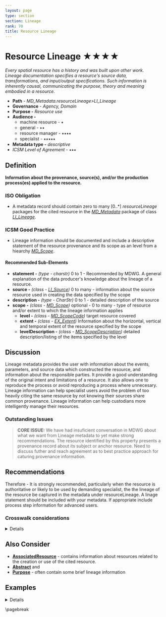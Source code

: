 ```yaml
---
layout: page
type: section
section: Lineage
rank: 70
title: Resource Lineage
---
```

# Resource Lineage ★★★★
*Every spatial resource has a history and was built upon other work. Lineage documentation specifies a resource's source data, transformations, and input/output specifications. Such information is inherently causal, communicating the purpose, theory and meaning embodied in a resource.*

- **Path** -  *MD_Metadata.resourceLineage>LI_Lineage*
- **Governance** -  *Agency, Domain*
- **Purpose -** *Resource use*
- **Audience -**
  - machine resource - ⭑
  - general - ⭑⭑
  - resource manager - ⭑⭑⭑⭑
  - specialist - ⭑⭑⭑⭑⭑
- **Metadata type -** *descriptive*
- *ICSM Level of Agreement* - ⭑⭑⭑

## Definition
**Information about the provenance, source(s), and/or the production process(es) applied to the resource.**

### ISO Obligation
- A metadata record should contain zero to many [0..\*] *resourceLineage* packages for the cited resource in the  *[MD_Metadata](./class-MD_Metadata)* package of class *[LI_Lineage](http://wiki.esipfed.org/index.php/LI_Lineage)*. 

### ICSM Good Practice
- Lineage information should be documented and include a descriptive statement of the resource provenance and its scope as an level from a hiearchy *[MD_Scope](./class-MD_Scope)*.

#### Recommended Sub-Elements
- **statement -** *(type - charstr)* 0 to 1 - Recommended by MDWG. A general explanation of the data producer's knowledge about the lineage of a resource.
- **source -** *(class - [LI_Source](http://wiki.esipfed.org/index.php/LI_Source))* 0 to many - information about the source resource used in creating the data specified by the scope
- **description -** *(type - CharStr)* 0 to 1 - detailed description of the source
- **scope -** *(class - [MD_Scope](./class-MD_Scope))*  optional - 0 to many - type of resource and/or extent to which the lineage information applies
  - **level -** *(class - [MD_ScopeCode](http://wiki.esipfed.org/index.php/ISO_19115-3_Codelists#MD_ScopeCode))* target resource covered
  - **extent -** *(class -  [EX_Extent](./ResourceExtent))* Information about the horizontal, vertical and temporal extent of the resource specified by the scope
  - **levelDescription -** *(class - [MD_ScopeDescription](http://wiki.esipfed.org/index.php/MD_ScopeDescription))* detailed description/listing of the items specified by the level

## Discussion
Lineage metadata provides the user with information about the events, parameters, and source data which constructed the resource, and information about the responsible parties.  It provide a good understanding of the original intent and limitations of a resource. It also allows one to reproduce the process or avoid reproducing a process where unnecesary. Lineage information can help specialist users  avoid the problem of too heavily citing the same resource by not knowing their sources share common provenance. Lineage information can help custodians more intelligently manage their resources.

### Outstanding Issues

> **CORE ISSUE:**
We have had insuficient conversation in MDWG about what we want from Lineage metadata to yet make strong recommendations.  The resource identified by this property presents a provenance record about its subject or anchor resource.  Need to discuss futher and reach agreement as to best practice approach for caturing provenance information.

## Recommendations
Therefore - It is strongly recommended, particularly when the resource is authoritative or likely to be used by demanding specialist, the the lineage of the resource be captured in the metadata under resourceLineage. A linage statement should be included with your metadata. If appropriate include process step information for advanced users.

### Crosswalk considerations

<details>

#### ISO19139
New attributes were added to improve the description of *LI_Source* and *LI_ProcessStep*.
- **MD_Metadata.resourceLineage** *(class - [LI_Lineage](http://wiki.esipfed.org/index.php/LI_Lineage)*)
  - *LI_Lineage( to be included in the metadata without Data Quality information. The Data Quality model was removed in this revision to ISO 19157.
- **LI_Lineage.scope** *(class - [MD_Scope](./class-MD_Scope))*
  - This element allows the description of the type and/or extent of the lineage information. DQ_Data-Quality/scope was moved to ISO 19157.
- **LI_Lineage.additionalDocumentation** *(class - [CI_Citation](./class-CI_Citation))*
  - This new element cites a publication that documents the process to produce the resource.
- **LI_Source.sourceSpatialResolution** (class - [MD_Resolution](http://wiki.esipfed.org/index.php/MD_Resolution))* [0..1]
  - This new element replaces scaleDenominator inorder to allow more flexibility in the specification of the source spatial resolution.
- **LI_source.scope** *(class - [MD_Scope](./class-MD_Scope))* [0..1] 
  - This new element was added in order to allow description of more details of the scope of a lineage section. This was required, in part, to replace the DQ_Scope from the DQ_DataQuality class that was moved from 19115 to the new data quality standard (ISO 19157).
- **LI_Source.sourceMetadata** *(class -  [CI_Citation](./class-CI_Citation))* [0..\*]
  - This new element was added in order to allow an unambiguous reference to the metadata for the source. The sourceCitation now provides a clear reference to the source resource.
- **LI_ProcessStep.stepDateTime** *(type - TM_Primitive)*
  - This new element replaces dateTime in order to provide more flexible specification of process step times.
- **LI_ProcessStep.reference** *(class -  [CI_Citation](./class-CI_Citation))*
  - This new element was added in order to allow references to more detailed information about a process step.
- **LI_ProcessStep.scope** (class - MD_Scope](./class-MD_Scope))* 
  - This new element was added in order to allow description of the scope of a process step independently from the scope of the entire lineage section. This was required, in part, to replace the DQ_Scope from the DQ_DataQuality class that was moved from 19115 to the new data quality standard (ISO 19157).

#### DCAT
`MD_Metadata.resourceLineage>LI_Lineage.statement` maps to  `prov:has_Provenance`
`MD_Metadata.resourceLineage>LI_Lineage.source` maps to `dct:source`

#### RIF-CS
Maps to `Description 'lineage'`

</details>

## Also Consider
- **[AssociatedResource](./AssociatedResources)** - contains information about resources related to the creation or use of the cited resource.
- **[Abstract](./Abstract)** and
- **[Purpose](./Purpose)** - often contain some brief lineage information


## Examples

<details>

### XML

```
<mdb:MD_Metadata>
....
    <mdb:resourceLineage>
        <mrl:LI_Lineage>
            <mrl:statement>
                <gco:CharacterString>this is my resource lineage
                </gco:CharacterString>
            </mrl:statement>
            <mrl:scope>
                <mcc:MD_Scope>
                    <mcc:level>
                        <mcc:MD_ScopeCode 
                        codeList="https://schemas.isotc211.org/19115/resources
                        /Codelist/cat/codelists.xml#MD_ScopeCode" 
                        codeListValue="dataset"/>
                    </mcc:level>
                </mcc:MD_Scope>
            </mrl:scope>
            <mrl:source>
                <mrl:LI_Source>
                    <mrl:description>
                        <gco:CharacterString>this is my source description
                        </gco:CharacterString>
                    </mrl:description>
                </mrl:LI_Source>
            </mrl:source>
        </mrl:LI_Lineage>
    </mdb:resourceLineage>
....
</mdb:MD_Metadata>
```

### UML diagrams
Recommended elements highlighted in Yellow

![resourceLineage](../images/ResourceLineageUML.png)

</details>

\pagebreak

